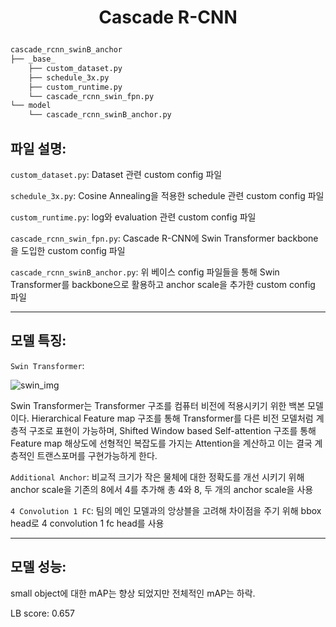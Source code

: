 <h1 align="center">
<p>Cascade R-CNN
</h1>

```bash
cascade_rcnn_swinB_anchor
├── _base_
    ├── custom_dataset.py
    ├── schedule_3x.py
    ├── custom_runtime.py
    └── cascade_rcnn_swin_fpn.py
└── model
    └── cascade_rcnn_swinB_anchor.py
```
## 파일 설명:

`custom_dataset.py`: Dataset 관련 custom config 파일

`schedule_3x.py`: Cosine Annealing을 적용한 schedule 관련 custom config 파일

`custom_runtime.py`: log와 evaluation 관련 custom config 파일

`cascade_rcnn_swin_fpn.py`: Cascade R-CNN에 Swin Transformer backbone을 도입한 custom config 파일

`cascade_rcnn_swinB_anchor.py`: 위 베이스 config 파일들을 통해 Swin Transformer를 backbone으로 활용하고 anchor scale을 추가한 custom config 파일

___
## 모델 특징:

`Swin Transformer`: 

![swin_img](https://kr.object.ncloudstorage.com/resume/boostcamp/swin.png)

Swin Transformer는 Transformer 구조를 컴퓨터 비전에 적용시키기 위한 백본 모델이다. Hierarchical Feature map 구조를 통해 Transformer를 다른 비전 모델처럼 계층적 구조로 표현이 가능하며, Shifted Window based Self-attention 구조를 통해 Feature map 해상도에 선형적인 복잡도를 가지는 Attention을 계산하고 이는 결국 계층적인 트랜스포머를 구현가능하게 한다. 

`Additional Anchor`: 비교적 크기가 작은 물체에 대한 정확도를 개선 시키기 위해 anchor scale을 기존의 8에서 4를 추가해 총 4와 8, 두 개의 anchor scale을 사용

`4 Convolution 1 FC`: 팀의 메인 모델과의 앙상블을 고려해 차이점을 주기 위해 bbox head로 4 convolution 1 fc head를 사용

___
## 모델 성능:

small object에 대한 mAP는 향상 되었지만 전체적인 mAP는 하락.

LB score: 0.657

